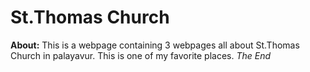 # St.Thomas Church
**About:**
This is a webpage containing 3 webpages all about St.Thomas Church in palayavur.
This is one of my favorite places.
_*The End*_
